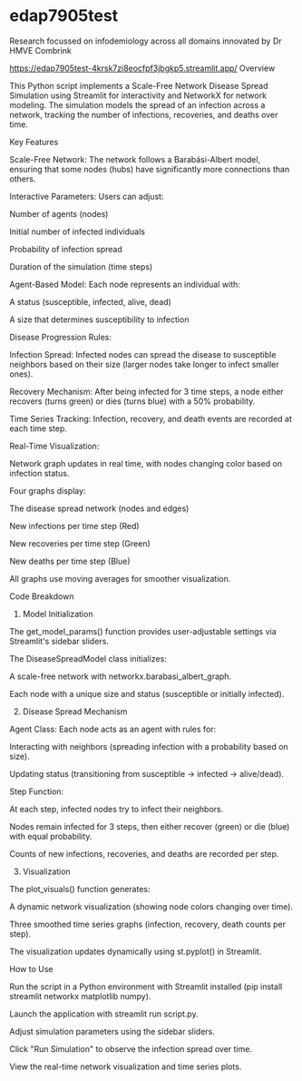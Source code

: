 # edap7905test
Research focussed on infodemiology across all domains innovated by Dr HMVE Combrink

https://edap7905test-4krsk7zi8eocfpf3jbgkp5.streamlit.app/
Overview

This Python script implements a Scale-Free Network Disease Spread Simulation using Streamlit for interactivity and NetworkX for network modeling. The simulation models the spread of an infection across a network, tracking the number of infections, recoveries, and deaths over time.

Key Features

Scale-Free Network: The network follows a Barabási-Albert model, ensuring that some nodes (hubs) have significantly more connections than others.

Interactive Parameters: Users can adjust:

Number of agents (nodes)

Initial number of infected individuals

Probability of infection spread

Duration of the simulation (time steps)

Agent-Based Model: Each node represents an individual with:

A status (susceptible, infected, alive, dead)

A size that determines susceptibility to infection

Disease Progression Rules:

Infection Spread: Infected nodes can spread the disease to susceptible neighbors based on their size (larger nodes take longer to infect smaller ones).

Recovery Mechanism: After being infected for 3 time steps, a node either recovers (turns green) or dies (turns blue) with a 50% probability.

Time Series Tracking: Infection, recovery, and death events are recorded at each time step.

Real-Time Visualization:

Network graph updates in real time, with nodes changing color based on infection status.

Four graphs display:

The disease spread network (nodes and edges)

New infections per time step (Red)

New recoveries per time step (Green)

New deaths per time step (Blue)

All graphs use moving averages for smoother visualization.

Code Breakdown

1. Model Initialization

The get_model_params() function provides user-adjustable settings via Streamlit's sidebar sliders.

The DiseaseSpreadModel class initializes:

A scale-free network with networkx.barabasi_albert_graph.

Each node with a unique size and status (susceptible or initially infected).

2. Disease Spread Mechanism

Agent Class: Each node acts as an agent with rules for:

Interacting with neighbors (spreading infection with a probability based on size).

Updating status (transitioning from susceptible → infected → alive/dead).

Step Function:

At each step, infected nodes try to infect their neighbors.

Nodes remain infected for 3 steps, then either recover (green) or die (blue) with equal probability.

Counts of new infections, recoveries, and deaths are recorded per step.

3. Visualization

The plot_visuals() function generates:

A dynamic network visualization (showing node colors changing over time).

Three smoothed time series graphs (infection, recovery, death counts per step).

The visualization updates dynamically using st.pyplot() in Streamlit.

How to Use

Run the script in a Python environment with Streamlit installed (pip install streamlit networkx matplotlib numpy).

Launch the application with streamlit run script.py.

Adjust simulation parameters using the sidebar sliders.

Click "Run Simulation" to observe the infection spread over time.

View the real-time network visualization and time series plots.
